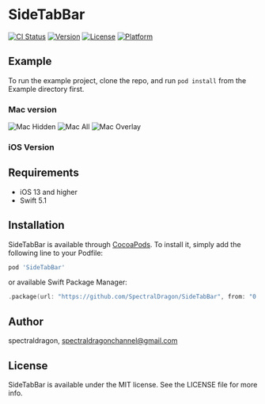 # SideTabBar

[![CI Status](https://img.shields.io/travis/spectraldragon/SideTabBar.svg?style=flat)](https://travis-ci.org/spectraldragon/SideTabBar)
[![Version](https://img.shields.io/cocoapods/v/SideTabBar.svg?style=flat)](https://cocoapods.org/pods/SideTabBar)
[![License](https://img.shields.io/cocoapods/l/SideTabBar.svg?style=flat)](https://cocoapods.org/pods/SideTabBar)
[![Platform](https://img.shields.io/cocoapods/p/SideTabBar.svg?style=flat)](https://cocoapods.org/pods/SideTabBar)

## Example

To run the example project, clone the repo, and run `pod install` from the Example directory first.

### Mac version

![Mac Hidden](https://github.com/SpectralDragon/SideTabBar/blob/master/Previews/mac_hidden.png)
![Mac All](https://github.com/SpectralDragon/SideTabBar/blob/master/Previews/mac_all.png)
![Mac Overlay](https://github.com/SpectralDragon/SideTabBar/blob/master/Previews/mac_overlay.png)

### iOS Version

## Requirements

* iOS 13 and higher
* Swift 5.1

## Installation

SideTabBar is available through [CocoaPods](https://cocoapods.org). To install
it, simply add the following line to your Podfile:

```ruby
pod 'SideTabBar'
```

or available Swift Package Manager:

```swift
.package(url: "https://github.com/SpectralDragon/SideTabBar", from: "0.1.0")
```

## Author

spectraldragon, spectraldragonchannel@gmail.com

## License

SideTabBar is available under the MIT license. See the LICENSE file for more info.
